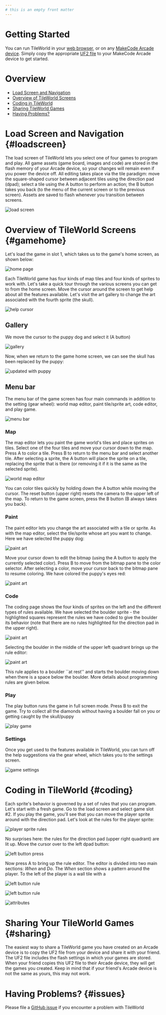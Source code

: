 ```yaml
---
# this is an empty front matter
---
```


# Getting Started

You can run TileWorld in your [web browser](https://microsoft.github.io/pxt-tileworld/), or on any [MakeCode Arcade device](https://arcade.makecode.com/hardware). Simply copy the appropriate [UF2 file](https://github.com/microsoft/pxt-tileworld/releases/) to your MakeCode Arcade device to get started. 

# Overview

* [Load Screen and Navigation](#loadscreen)
* [Overview of TileWorld Screens](#gamehome)
* [Coding in TileWorld](#coding)
* [Sharing TileWorld Games](#sharing)
* [Having Problems?](#issues)


# Load Screen and Navigation {#loadscreen}

The load screen of TileWorld lets you select one of four games to program and play. All game assets (game board, images and code) are stored in the flash memory of your Arcade device, so your changes will remain even if you power the device off. All editing takes place via the tile paradigm: move the square-shaped cursor between adjacent tiles using the direction pad (dpad); select a tile using the A button to perform an action; the B button takes you back (to the menu of the current screen or to the previous screen). Assets are saved to flash whenever you transition between screens.

![load screen](pics/loadScreen.JPG)


# Overview of TileWorld Screens {#gamehome}

Let's load the game in slot 1, which takes us to the game's home screen, as shown below:

![home page](pics/homePage1.JPG)

Each TileWorld game has four kinds of map tiles and four kinds of sprites to work with. Let's take a quick tour through the various screens you can get to from the home screen. Move the cursor around the screen to get help about all the features available. Let's visit the art gallery to change the art associated with the fourth sprite (the skull).

![help cursor](pics/helpGallery.JPG)

## Gallery

We move the cursor to the puppy dog and select it (A button) 

![gallery](pics/galleryPuppy.JPG)

Now, when we return to the game home screen, we can see the skull has been replaced by the puppy:

![updated with puppy](pics/homePage2.JPG)

## Menu bar

The menu bar of the game screen has four main commands in addition to the setting (gear wheel): world map editor, paint tile/sprite art, code editor, and play game.

![menu bar](pics/menuOptions.png)


### Map

The map editor lets you paint the game world's tiles and place sprites on tiles. Select one of the four tiles and move your cursor down to the map. Press A to color a tile. Press B to return to the menu bar and select another tile. After selecting a sprite, the A button will place the sprite on a tile, replacing the  sprite that is there (or removing it if it is the same as the selected sprite). 

![world map editor](pics/map.JPG)

You can color tiles quickly by holding down the A button while moving the cursor. The reset button (upper right) resets the camera to the upper left of the map. To return to the game screen, press the B button (B always takes you back).

### Paint

The paint editor lets you change the art associated with a tile or sprite. As with the map editor, select the tile/sprite whose art you want to change. Here we have selected the puppy dog:

![paint art](pics/paintPuppy1.JPG)

Move your cursor down to edit the bitmap (using the A button to apply the currently selected color).  Press B to move from the bitmap pane to the color selector. After selecting a color, move your cursor back to the bitmap pane to resume coloring. We have colored the puppy's eyes red:

![paint art](pics/paintPuppy2.JPG)

### Code

The coding page shows the four kinds of sprites on the left and the different types of rules available. We have selected the boulder sprite - the highlighted squares represent the rules we have coded to give the boulder its behavior (note that there are no rules highlighted for the direction pad in the upper right).

![paint art](pics/boulderRules.JPG)

Selecting the boulder in the middle of the upper left quadrant brings up the rule editor:

![paint art](pics/boulderRestingRule.JPG)

This rule applies to a boulder ``at rest'' and starts the boulder moving down when there is a space below the boulder. More details about programming rules are given below.

### Play

The play button runs the game in full screen mode. Press B to exit the game.  Try to collect all the diamonds without having a boulder fall on you or getting caught by the skull/puppy

![play game](pics/playGame.JPG)

### Settings

Once you get used to the features available in TileWorld, you can turn off the help suggestions via the gear wheel, which takes you to the settings screen. 

![game settings](pics/gameSettings.JPG)

# Coding in TileWorld {#coding}

Each sprite's behavior is governed by a set of rules that you can program. Let's start with a fresh game. Go to the load screen and select game slot #2.  If you play the game, you'll see that you can move the player sprite around with the direction pad.  Let's look at the rules for the player sprite:

![player sprite rules](pics/playerRules.JPG)

No surprises here: the rules for the direction pad (upper right quadrant) are lit up. Move the cursor over to the left dpad button:

![left button press](pics/dpadLeft.JPG)

Now press A to bring up the rule editor. The editor is divided into two main sections: *When* and *Do*. The *When* section shows a pattern around the player. To the left of the player is a wall tile with a 

![left button rule](pics/dpadLeftRule.JPG)

![left button rule](pics/dpatLeftAttrs.JPG)

![attributes](pics/attributes.png)

# Sharing Your TileWorld Games {#sharing}

The easiest way to share a TileWorld game you have created on an Arcade device is to copy the UF2 file from your device and share it with your friend. The UF2 file includes the flash settings in which your games are stored. When your friend copies this UF2 file to their Arcade device, they will get the games you created. Keep in mind that if your friend's Arcade device is not the same as yours, this may not work.

# Having Problems? {#issues}

Please file a [GitHub issue](https://github.com/microsoft/tileworld/issues) if you encounter a problem with TileWorld
